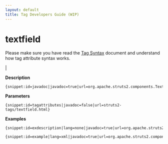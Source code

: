 ```yaml
---
layout: default
title: Tag Developers Guide (WIP)
---
```


# textfield


Please make sure you have read the [Tag Syntax](#PAGE_13927) document and understand how tag attribute syntax works.

| 

__Description__



~~~~~~~
{snippet:id=javadoc|javadoc=true|url=org.apache.struts2.components.TextField}
~~~~~~~

__Parameters__



~~~~~~~
{snippet:id=tagattributes|javadoc=false|url=struts2-tags/textfield.html}
~~~~~~~

__Examples__



~~~~~~~
{snippet:id=exdescription|lang=none|javadoc=true|url=org.apache.struts2.components.TextField}
~~~~~~~


~~~~~~~
{snippet:id=example|lang=xml|javadoc=true|url=org.apache.struts2.components.TextField}
~~~~~~~
